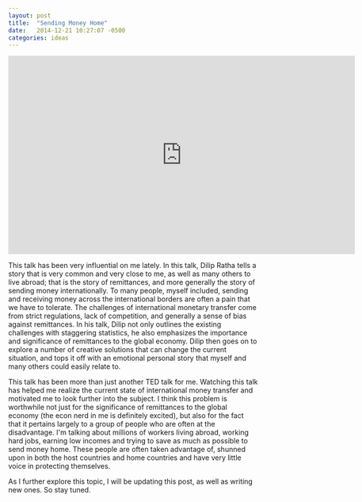 ```yaml
---
layout: post
title:  "Sending Money Home"
date:   2014-12-21 10:27:07 -0500
categories: ideas
---
```

<div style="text-align: center;">
<iframe src="https://embed-ssl.ted.com/talks/dilip_ratha_the_hidden_force_in_global_economics_sending_money_home.html" width="700" height="400" frameborder="0" scrolling="no" webkitAllowFullScreen mozallowfullscreen allowFullScreen></iframe>
</div>

This talk has been very influential on me lately. In this talk, Dilip Ratha tells a story that is very common and very close to me, as well as many others to live abroad; that is the story of remittances, and more generally the story of sending money internationally. To many people, myself included, sending and receiving money across the international borders are often a pain that we have to tolerate. The challenges of international monetary transfer come from strict regulations, lack of competition, and generally a sense of bias against remittances. In his talk, Dilip not only outlines the existing challenges with staggering statistics, he also emphasizes the importance and significance of remittances to the global economy. Dilip then goes on to explore a number of creative solutions that can change the current situation, and tops it off with an emotional personal story that myself and many others could easily relate to.

This talk has been more than just another TED talk for me. Watching this talk has helped me realize the current state of international money transfer and motivated me to look further into the subject. I think this problem is worthwhile not just for the significance of remittances to the global economy (the econ nerd in me is definitely excited), but also for the fact that it pertains largely to a group of people who are often at the disadvantage. I'm talking about millions of workers living abroad, working hard jobs, earning low incomes and trying to save as much as possible to send money home. These people are often taken advantage of, shunned upon in both the host countries and home countries and have very little voice in protecting themselves.

As I further explore this topic, I will be updating this post, as well as writing new ones. So stay tuned.